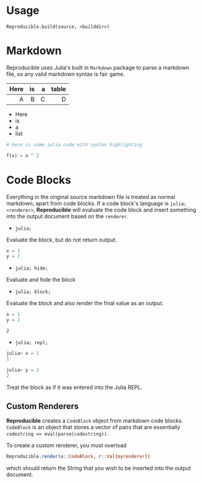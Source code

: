 # Usage

`Reproducible.build(source, <builddir>)`

# Markdown

Reproducible uses Julia's built in `Markdown` package to parse a markdown file, so any  valid markdown syntax is fair game.

| Here |  is |   a | table |
| ----:| ---:| ---:| -----:|
|    A |   B |   C |     D |

  * Here
  * is
  * a
  * list

```julia
# here is some julia code with syntax highlighting

f(x) = x ^ 2
```

# Code Blocks

Everything in the original source markdown file is treated as normal markdown, apart from  code blocks.  If a code block's language is `julia; <renderer>`, **Reproducible** will  evaluate the code block and insert something into the output document based on the `renderer`.

  * `julia;`

Evaluate the block, but do not return output.

```julia
x = 1 
y = 2
```

  * `julia; hide;`

Evaluate and hide the block


  * `julia; block;`

Evaluate the block and also render the final value as an output.

```julia
x = 1 
y = 2
```

```
2
```

  * `julia; repl;`

```julia
julia> x = 1
1

julia> y = 2
2
```

Treat the block as if it was entered into the Julia REPL.

## Custom Renderers

**Reproducible** creates a `CodeBlock` object from markdown code blocks.  `CodeBlock` is an  object that stores a vector of pairs that are essentially `codestring => eval(parse(codestring))`.

To create a custom renderer, you must overload

```julia
Reproducible.render(o::CodeBlock, r::Val{myrenderer})
```

which should return the String that you wish to be inserted into the output document.

